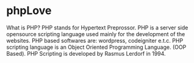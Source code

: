 # phpLove

What is PHP?
  PHP stands for Hypertext Preprossor.
  PHP is a server side opensource scripting language used mainly for the development of the websites.
  PHP based softwares are: wordpress, codeigniter e.t.c.
  PHP scripting language is an Object Oriented Programming Language. (OOP Based).
  PHP Scripting is developed by Rasmus Lerdorf in 1994.
  
